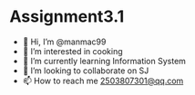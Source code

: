 # Assignment3.1
- 👋 Hi, I’m @manmac99
- 👀 I’m interested in cooking
- 🌱 I’m currently learning Information System
- 💞️ I’m looking to collaborate on SJ
- 📫 How to reach me 2503807301@qq.com
